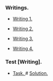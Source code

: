 ### Writings.
+ <a href = "https://github.com/fadyat/ITMO-PUBLIC/blob/master/English/I%20semester/Homeworks/CodeforcesQuickStart.pdf"> Writing 1. </a>

+ <a href = "https://github.com/fadyat/ITMO-PUBLIC/blob/master/English/I%20semester/Homeworks/Letter.pdf"> Writing 2. </a>

+ <a href = "https://github.com/fadyat/ITMO-PUBLIC/blob/master/English/I%20semester/Homeworks/SpeedSkatingAdvertisment.pdf"> Writing 3. </a>

+ <a href = "https://github.com/fadyat/ITMO-PUBLIC/blob/master/English/I%20semester/Homeworks/SofiaKovalevskaya.pdf"> Writing 4. </a>

### Test \[Writing].
+ <a href = "https://github.com/fadyat/ITMO-PUBLIC/blob/master/English/I%20semester/Test/writingTask.png"> Task. </a> #
<a href = "https://github.com/fadyat/ITMO-PUBLIC/blob/master/English/I%20semester/Test/writing.pdf"> Solution. </a>
